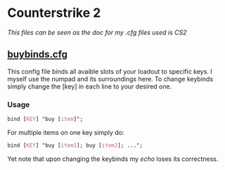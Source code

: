 # Counterstrike 2
*This files can be seen as the doc for my .cfg files used is CS2*

## [buybinds.cfg](https://github.com/julis99/CS_Config/blob/main/CS2/buybinds_CS2.cfg)
This config file binds all avaible slots of your loadout to specific keys. I myself use the numpad and its surroundings here. To change keybinds simply change the [key] in each line to your desired one.
### Usage
```css
bind [KEY] "buy [item]";
```
For multiple items on one key simply do:

```css
bind [KEY] "buy [item1]; buy [item2]; ...";
```
Yet note that upon changing the keybinds my *echo* loses its correctness.